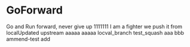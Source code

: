 # GoForward
Go and Run forward, never give up
1111111
I am a fighter
we push it from localUpdated upstream
aaaaa
aaaaa
locval_branch
test_squash
aaa
bbb
ammend-test
add
